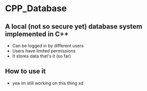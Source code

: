 # CPP_Database

## A local (not so secure yet) database system implemented in C++
* Can be logged in by different users
* Users have limited permissions
* It stores data that's it (so far)

## How to use it 

* yea im still working on this thing xd
